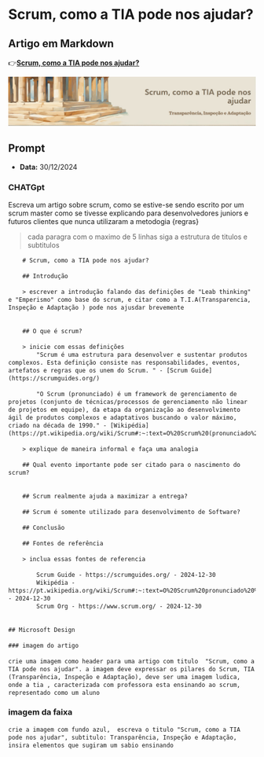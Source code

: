 # Scrum, como a TIA pode nos ajudar?

## Artigo em Markdown

:point_right:[**Scrum, como a TIA pode nos ajudar?**](scrum_tia.md)

![**Scrum, como a TIA pode nos ajudar?**](images/header.jpeg)

## Prompt

- **Data:** 30/12/2024

### CHATGpt

Escreva um artigo sobre scrum, como se estive-se sendo escrito por um scrum master como se tivesse explicando para desenvolvedores juniors e futuros clientes que nunca utilizaram a metodogia
{regras}
  > cada paragra com o maximo de 5 linhas
  > siga a estrutura de titulos e subtitulos

        # Scrum, como a TIA pode nos ajudar?

        ## Introdução

        > escrever a introdução falando das definições de "Leab thinking" e "Emperismo" como base do scrum, e citar como a T.I.A(Transparencia, Inspeção e Adaptação ) pode nos ajusdar brevemente


        ## O que é scrum?

        > inicie com essas definições
            "Scrum é uma estrutura para desenvolver e sustentar produtos complexos. Esta definição consiste nas responsabilidades, eventos, artefatos e regras que os unem do Scrum. " - [Scrum Guide](https://scrumguides.org/)

            "O Scrum (pronunciado) é um framework de gerenciamento de projetos (conjunto de técnicas/processos de gerenciamento não linear de projetos em equipe), da etapa da organização ao desenvolvimento ágil de produtos complexos e adaptativos buscando o valor máximo, criado na década de 1990." - [Wikipédia](https://pt.wikipedia.org/wiki/Scrum#:~:text=O%20Scrum%20(pronunciado%20%5Bsk%C9%BB%CA%8Cm%5D),criado%20na%20d%C3%A9cada%20de%201990.)

        > explique de maneira informal e faça uma analogia

        ## Qual evento importante pode ser citado para o nascimento do scrum?


        ## Scrum realmente ajuda a maximizar a entrega?

        ## Scrum é somente utilizado para desenvolvimento de Software?

        ## Conclusão

        ## Fontes de referência

        > inclua essas fontes de referencia 

            Scrum Guide - https://scrumguides.org/ - 2024-12-30
            Wikipédia - https://pt.wikipedia.org/wiki/Scrum#:~:text=O%20Scrum%20pronunciado%20%5Bsk%C9%BB%CA%8Cm%5D - 2024-12-30
            Scrum Org - https://www.scrum.org/ - 2024-12-30


    ## Microsoft Design 

    ### imagem do artigo

    crie uma imagem como header para uma artigo com titulo  "Scrum, como a TIA pode nos ajudar". a imagem deve expressar os pilares do Scrum, TIA (Transparência, Inspeção e Adaptação), deve ser uma imagem ludica, onde a tia , caracterizada com professora esta ensinando ao scrum, representado como um aluno

### imagem da faixa

    crie a imagem com fundo azul,  escreva o titulo "Scrum, como a TIA pode nos ajudar", subtitulo: Transparência, Inspeção e Adaptação, insira elementos que sugiram um sabio ensinando
